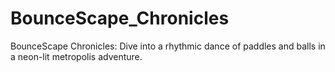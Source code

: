 # BounceScape_Chronicles
BounceScape Chronicles: Dive into a rhythmic dance of paddles and balls in a neon-lit metropolis adventure.
